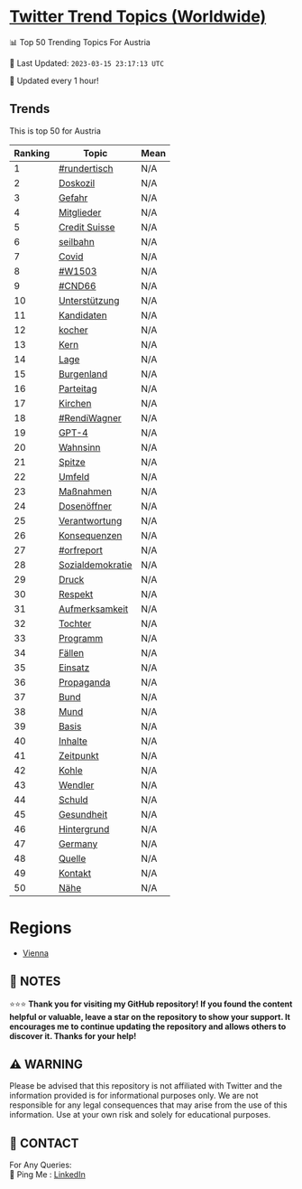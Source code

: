 [Twitter Trend Topics (Worldwide)](https://github.com/ErcinDedeoglu/Twitter-Trend-Topics)
==========


📊 Top 50 Trending Topics For Austria

📆 Last Updated: `2023-03-15 23:17:13 UTC`

🔧 Updated every 1 hour!


## Trends

This is top 50 for Austria

| Ranking | Topic | Mean |
| ------- | ------------ | ------------ |
| 1 | [#rundertisch](http://twitter.com/search?q=%23rundertisch) | N/A |
| 2 | [Doskozil](http://twitter.com/search?q=Doskozil) | N/A |
| 3 | [Gefahr](http://twitter.com/search?q=Gefahr) | N/A |
| 4 | [Mitglieder](http://twitter.com/search?q=Mitglieder) | N/A |
| 5 | [Credit Suisse](http://twitter.com/search?q=Credit+Suisse) | N/A |
| 6 | [seilbahn](http://twitter.com/search?q=seilbahn) | N/A |
| 7 | [Covid](http://twitter.com/search?q=Covid) | N/A |
| 8 | [#W1503](http://twitter.com/search?q=%23W1503) | N/A |
| 9 | [#CND66](http://twitter.com/search?q=%23CND66) | N/A |
| 10 | [Unterstützung](http://twitter.com/search?q=Unterst%c3%bctzung) | N/A |
| 11 | [Kandidaten](http://twitter.com/search?q=Kandidaten) | N/A |
| 12 | [kocher](http://twitter.com/search?q=kocher) | N/A |
| 13 | [Kern](http://twitter.com/search?q=Kern) | N/A |
| 14 | [Lage](http://twitter.com/search?q=Lage) | N/A |
| 15 | [Burgenland](http://twitter.com/search?q=Burgenland) | N/A |
| 16 | [Parteitag](http://twitter.com/search?q=Parteitag) | N/A |
| 17 | [Kirchen](http://twitter.com/search?q=Kirchen) | N/A |
| 18 | [#RendiWagner](http://twitter.com/search?q=%23RendiWagner) | N/A |
| 19 | [GPT-4](http://twitter.com/search?q=GPT-4) | N/A |
| 20 | [Wahnsinn](http://twitter.com/search?q=Wahnsinn) | N/A |
| 21 | [Spitze](http://twitter.com/search?q=Spitze) | N/A |
| 22 | [Umfeld](http://twitter.com/search?q=Umfeld) | N/A |
| 23 | [Maßnahmen](http://twitter.com/search?q=Ma%c3%9fnahmen) | N/A |
| 24 | [Dosenöffner](http://twitter.com/search?q=Dosen%c3%b6ffner) | N/A |
| 25 | [Verantwortung](http://twitter.com/search?q=Verantwortung) | N/A |
| 26 | [Konsequenzen](http://twitter.com/search?q=Konsequenzen) | N/A |
| 27 | [#orfreport](http://twitter.com/search?q=%23orfreport) | N/A |
| 28 | [Sozialdemokratie](http://twitter.com/search?q=Sozialdemokratie) | N/A |
| 29 | [Druck](http://twitter.com/search?q=Druck) | N/A |
| 30 | [Respekt](http://twitter.com/search?q=Respekt) | N/A |
| 31 | [Aufmerksamkeit](http://twitter.com/search?q=Aufmerksamkeit) | N/A |
| 32 | [Tochter](http://twitter.com/search?q=Tochter) | N/A |
| 33 | [Programm](http://twitter.com/search?q=Programm) | N/A |
| 34 | [Fällen](http://twitter.com/search?q=F%c3%a4llen) | N/A |
| 35 | [Einsatz](http://twitter.com/search?q=Einsatz) | N/A |
| 36 | [Propaganda](http://twitter.com/search?q=Propaganda) | N/A |
| 37 | [Bund](http://twitter.com/search?q=Bund) | N/A |
| 38 | [Mund](http://twitter.com/search?q=Mund) | N/A |
| 39 | [Basis](http://twitter.com/search?q=Basis) | N/A |
| 40 | [Inhalte](http://twitter.com/search?q=Inhalte) | N/A |
| 41 | [Zeitpunkt](http://twitter.com/search?q=Zeitpunkt) | N/A |
| 42 | [Kohle](http://twitter.com/search?q=Kohle) | N/A |
| 43 | [Wendler](http://twitter.com/search?q=Wendler) | N/A |
| 44 | [Schuld](http://twitter.com/search?q=Schuld) | N/A |
| 45 | [Gesundheit](http://twitter.com/search?q=Gesundheit) | N/A |
| 46 | [Hintergrund](http://twitter.com/search?q=Hintergrund) | N/A |
| 47 | [Germany](http://twitter.com/search?q=Germany) | N/A |
| 48 | [Quelle](http://twitter.com/search?q=Quelle) | N/A |
| 49 | [Kontakt](http://twitter.com/search?q=Kontakt) | N/A |
| 50 | [Nähe](http://twitter.com/search?q=N%c3%a4he) | N/A |



# Regions

* [Vienna](</Austria/Vienna.md>)



## 📝 NOTES

⭐⭐⭐ **Thank you for visiting my GitHub repository! If you found the content helpful or valuable, leave a star on the repository to show your support. It encourages me to continue updating the repository and allows others to discover it. Thanks for your help!**


## ⚠️ WARNING

Please be advised that this repository is not affiliated with Twitter and the information provided is for informational purposes only. We are not responsible for any legal consequences that may arise from the use of this information. Use at your own risk and solely for educational purposes.


## 📨 CONTACT

 For Any Queries:  
            🏓 Ping Me : [LinkedIn](https://www.linkedin.com/in/ercindedeoglu/)
